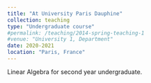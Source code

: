 ```yaml
---
title: "At University Paris Dauphine"
collection: teaching
type: "Undergraduate course"
#permalink: /teaching/2014-spring-teaching-1
#venue: "University 1, Department"
date: 2020-2021
location: "Paris, France"
---
```


Linear Algebra for second year undergraduate.
